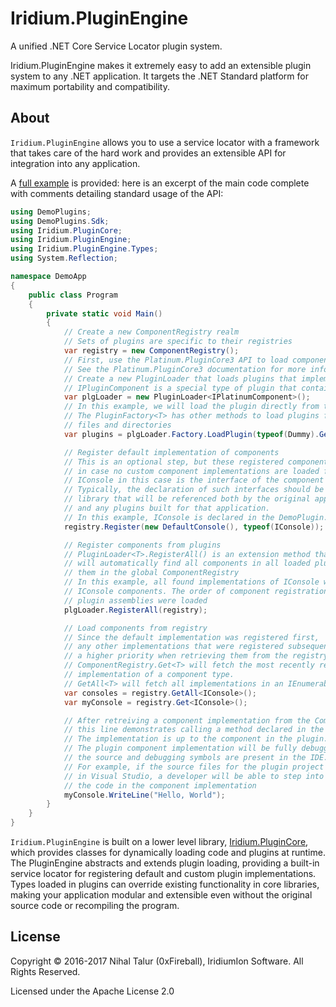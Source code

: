 
# Iridium.PluginEngine

A unified .NET Core Service Locator plugin system.

Iridium.PluginEngine makes it extremely easy to add an extensible plugin system to any .NET application. It targets
the .NET Standard platform for maximum portability and compatibility.

## About

`Iridium.PluginEngine` allows you to use a service locator with a framework
that takes care of the hard work and provides an extensible API for
integration into any application.

A [full example](https://github.com/0xFireball/Iridium.PluginEngine/tree/master/Iridium.PluginEngine/src/example) is provided:
here is an excerpt of the main code complete with comments detailing standard usage of the API:

```csharp
using DemoPlugins;
using DemoPlugins.Sdk;
using Iridium.PluginCore;
using Iridium.PluginEngine;
using Iridium.PluginEngine.Types;
using System.Reflection;

namespace DemoApp
{
    public class Program
    {
        private static void Main()
        {
            // Create a new ComponentRegistry realm
            // Sets of plugins are specific to their registries
            var registry = new ComponentRegistry();
            // First, use the Platinum.PluginCore3 API to load component plugins
            // See the Platinum.PluginCore3 documentation for more information
            // Create a new PluginLoader that loads plugins that implement IPluginComponent
            // IPluginComponent is a special type of plugin that contains a component
            var plgLoader = new PluginLoader<IPlatinumComponent>();
            // In this example, we will load the plugin directly from the assembly
            // The PluginFactory<T> has other methods to load plugins from other locations, such as
            // files and directories
            var plugins = plgLoader.Factory.LoadPlugin(typeof(Dummy).GetTypeInfo().Assembly);

            // Register default implementation of components
            // This is an optional step, but these registered components will be used
            // in case no custom component implementations are loaded from the plugin
            // IConsole in this case is the interface of the component
            // Typically, the declaration of such interfaces should be in a Common or SDK
            // library that will be referenced both by the original application
            // and any plugins built for that application.
            // In this example, IConsole is declared in the DemoPlugin.SDK assembly
            registry.Register(new DefaultConsole(), typeof(IConsole));

            // Register components from plugins
            // PluginLoader<T>.RegisterAll() is an extension method that
            // will automatically find all components in all loaded plugins, and register
            // them in the global ComponentRegistry
            // In this example, all found implementations of IConsole will be registered as
            // IConsole components. The order of component registration is the same as the order the
            // plugin assemblies were loaded
            plgLoader.RegisterAll(registry);

            // Load components from registry
            // Since the default implementation was registered first,
            // any other implementations that were registered subsequently will have
            // a higher priority when retrieving them from the registry.
            // ComponentRegistry.Get<T> will fetch the most recently registered
            // implementation of a component type.
            // GetAll<T> will fetch all implementations in an IEnumerable<T>
            var consoles = registry.GetAll<IConsole>();
            var myConsole = registry.Get<IConsole>();

            // After retreiving a component implementation from the ComponentRegistry,
            // this line demonstrates calling a method declared in the IConsole interface.
            // The implementation is up to the component in the plugin.
            // The plugin component implementation will be fully debuggable as long as
            // the source and debugging symbols are present in the IDE.
            // For example, if the source files for the plugin project are part of the solution
            // in Visual Studio, a developer will be able to step into this call and debug
            // the code in the component implementation
            myConsole.WriteLine("Hello, World");
        }
    }
}
```

`Iridium.PluginEngine` is built on a lower level library, [Iridium.PluginCore](https://github.com/0xFireball/Iridium.PluginCore), which
provides classes for dynamically loading code and plugins at runtime. The PluginEngine abstracts and extends plugin loading, providing
a built-in service locator for registering default and custom plugin implementations. Types loaded in plugins can override existing functionality in core libraries, making your application modular and extensible even without the original source code or recompiling the program.

## License

Copyright &copy; 2016-2017 Nihal Talur (0xFireball), IridiumIon Software. All Rights Reserved.

Licensed under the Apache License 2.0
